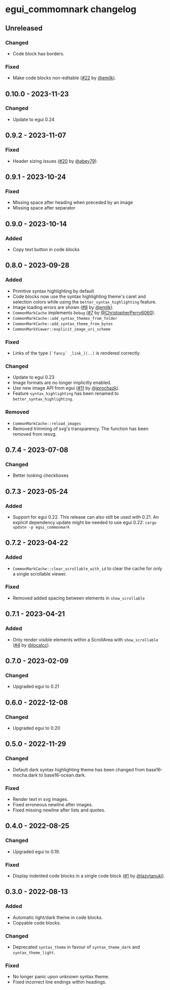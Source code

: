 # egui_commomnark changelog

## Unreleased

### Changed

- Code block has borders.

### Fixed

- Make code blocks non-editable ([#22](https://github.com/lampsitter/egui_commonmark/pull/22) by [@emilk](https://github.com/emilk)).


## 0.10.0 - 2023-11-23

### Changed

- Update to egui 0.24

## 0.9.2 - 2023-11-07

### Fixed

- Header sizing issues ([#20](https://github.com/lampsitter/egui_commonmark/pull/20) by [@abey79](https://github.com/abey79)).

## 0.9.1 - 2023-10-24

### Fixed

- Missing space after heading when preceded by an image
- Missing space after separator

## 0.9.0 - 2023-10-14

### Added

- Copy text button in code blocks

## 0.8.0 - 2023-09-28

### Added

- Primitive syntax highlighting by default
- Code blocks now use the syntax highlighting theme's caret and selection colors while using the
`better_syntax_highlighting` feature.
- Image loading errors are shown ([#8](https://github.com/lampsitter/egui_commonmark/pull/8) by [@emilk](https://github.com/emilk)).
- `CommonMarkCache` implements `Debug` ([#7](https://github.com/lampsitter/egui_commonmark/pull/7) by [@ChristopherPerry6060](https://github.com/ChristopherPerry6060)).
- `CommonMarkCache::add_syntax_themes_from_folder`
- `CommonMarkCache::add_syntax_theme_from_bytes`
- `CommonMarkViewer::explicit_image_uri_scheme`

### Fixed

- Links of the type ``[`fancy` _link_](..)`` is rendered correctly.

### Changed

- Update to egui 0.23
- Image formats are no longer implicitly enabled.
- Use new image API from egui ([#11](https://github.com/lampsitter/egui_commonmark/pull/11) by [@jprochazk](https://github.com/jprochazk)).
- Feature `syntax_highlighting` has been renamed to `better_syntax_highlighting`.

### Removed

- `CommonMarkCache::reload_images`
- Removed trimming of svg's transparency. The function has been removed from resvg.

## 0.7.4 - 2023-07-08

### Changed

- Better looking checkboxes

## 0.7.3 - 2023-05-24

### Added

- Support for egui 0.22. This release can also still be used with 0.21.
An explicit dependency update might be needed to use egui 0.22: `cargo update -p egui_commonmark`

## 0.7.2 - 2023-04-22

### Added

- `CommonMarkCache::clear_scrollable_with_id` to clear the cache for only a single scrollable viewer.

### Fixed

- Removed added spacing between elements in `show_scrollable`

## 0.7.1 - 2023-04-21

### Added

- Only render visible elements within a ScrollArea with `show_scrollable`
 ([#4](https://github.com/lampsitter/egui_commonmark/pull/4) by [@localcc](https://github.com/localcc)).

## 0.7.0 - 2023-02-09

### Changed

- Upgraded egui to 0.21

## 0.6.0 - 2022-12-08

### Changed

- Upgraded egui to 0.20

## 0.5.0 - 2022-11-29

### Changed

- Default dark syntax highlighting theme has been changed from base16-mocha.dark
  to base16-ocean.dark.

### Fixed

- Render text in svg images.
- Fixed erroneous newline after images.
- Fixed missing newline after lists and quotes.

## 0.4.0 - 2022-08-25

### Changed

- Upgraded egui to 0.19.

### Fixed

- Display indented code blocks in a single code block ([#1](https://github.com/lampsitter/egui_commonmark/pull/1) by [@lazytanuki](https://github.com/lazytanuki)).

## 0.3.0 - 2022-08-13

### Added

- Automatic light/dark theme in code blocks.
- Copyable code blocks.

### Changed

- Deprecated `syntax_theme` in favour of `syntax_theme_dark` and
  `syntax_theme_light`.

### Fixed

- No longer panic upon unknown syntax theme.
- Fixed incorrect line endings within headings.

